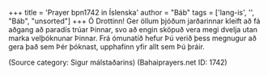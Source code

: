 +++
title = 'Prayer bpn1742 in Íslenska'
author = "Báb"
tags = ['lang-is', '', "Báb", "unsorted"]
+++
Ó Drottinn! Ger öllum þjóðum jarðarinnar kleift að fá aðgang að paradís trúar Þinnar, svo að engin sköpuð vera megi dvelja utan marka vel­þókn­unar Þinnar.
Frá ómunatíð hefur Þú verið þess megnugur að gera það sem Þér þóknast, upphafinn yfir allt sem Þú þráir.

(Source category: Sigur málstaðarins)
(Bahaiprayers.net ID: 1742)
